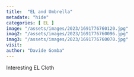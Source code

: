 ```yaml
---
title:  "EL and Umbrella"
metadate: "hide"
categories: [ EL ]
image: "/assets/images/2023/1691776760120.jpg"
imag2: "/assets/images/2023/1691776760096.jpg"
imag3: "/assets/images/2023/1691776760070.jpg"
visit:
author: "Davide Gomba"
---
```


Interesting EL Cloth